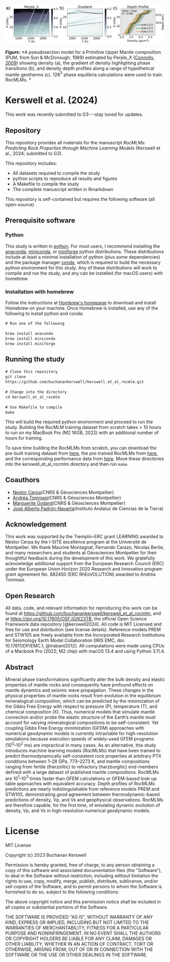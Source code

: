 ![](draft/repo-banner.png)

***Figure:*** *A pseudosection model for a Primitive Upper Mantle composition (PUM, from Sun & McDonough, 1989) estimated by Perple_X ([Connolly, 2009](https://agupubs.onlinelibrary.wiley.com/doi/abs/10.1029/2009GC002540)) showing density (a), the gradient of density highlighting phase transitions (b), and density depth profiles along a range of hypothetical mantle geotherms (c). 128$^3$ phase equilibria calculations were used to train RocMLMs. *

# Kerswell et al. (2024)

This work was recently submitted to G3---stay tuned for updates.

## Repository

This repository provides all materials for the manuscript *RocMLMs: Predicting Rock Properties through Machine Learning Models* (Kerswell et al., 2024; submitted to G3).

This repository includes:

- All datasets required to compile the study
- python scripts to reproduce all results and figures
- A Makefile to compile the study
- The complete manuscript written in Rmarkdown

This repository is self-contained but requires the following software (all open-source).

## Prerequisite software

### Python

This study is written in [python](https://www.python.org). For most users, I recommend installing the [anaconda](https://www.anaconda.com), [miniconda](https://docs.conda.io/en/latest/miniconda.html), or [miniforge](https://github.com/conda-forge/miniforge) python distributions. These distributions include at least a minimal installation of python (plus some dependencies) and the package manager [conda](https://docs.conda.io/en/latest/), which is required to build the necessary python environment for this study. Any of these distributions will work to compile and run the study, and any can be installed (for macOS users) with homebrew.

### Installation with homebrew

Follow the instructions at [Hombrew's homepage](https://brew.sh) to download and install Homebrew on your machine. Once Homebrew is installed, use any of the following to install python and conda:

```
# Run one of the following

brew install anaconda
brew install miniconda
brew install miniforge
```

## Running the study

```
# Clone this repository
git clone https://github.com/buchanankerswell/kerswell_et_al_rocmlm.git

# Change into the directory
cd kerswell_et_al_rocmlm

# Use Makefile to compile
make
```

This will build the required python environment and proceed to run the study. Building the RocMLM training dataset from scratch takes > 10 hours to run on my MacBook Pro (M2 16GB, 2022) with an additional number of hours for training.

To save time building the RocMLMs from scratch, you can download the pre-built training dataset from [here](https://files.osf.io/v1/resources/k23tb/providers/osfstorage/6618fe01c05394445db4d272/?zip=&_gl=1*1qr44kl*_ga*NjQ1MzM5ODAxLjE3MDA2NTIyMTc.*_ga_YE9BMGGWX8*MTcxMjkxMzg0Ny43MC4xLjE3MTI5MTQ4MzUuMjEuMC4w), the pre-trained RocMLMs from [here](https://files.osf.io/v1/resources/k23tb/providers/osfstorage/6618fdf6c05394445eb4d276/?zip=&_gl=1*1pbsffn*_ga*NjQ1MzM5ODAxLjE3MDA2NTIyMTc.*_ga_YE9BMGGWX8*MTcxMjkxMzg0Ny43MC4xLjE3MTI5MTQ4NTIuNC4wLjA.), and the corresponding performance data from [here](https://files.osf.io/v1/resources/k23tb/providers/osfstorage/65f89cff18cee303351a297b/?zip=&_gl=1*b1khjq*_ga*NjQ1MzM5ODAxLjE3MDA2NTIyMTc.*_ga_YE9BMGGWX8*MTcxMjkxMzg0Ny43MC4xLjE3MTI5MTQ4MTUuNDEuMC4w). Move these directories into the kerswell_et_al_rocmlm directory and then run `make`.

## Coauthors

- [Nestor Cerpa](https://scholar.google.com/citations?user=D0kBGqcAAAAJ&hl=en&oi=ao)(CNRS & Géosciences Montpellier)
- [Andréa Tommasi](https://scholar.google.com/citations?user=4ibXyDwAAAAJ&hl=en)(CNRS & Géosciences Montpellier)
- [Marguerite Godard](https://scholar.google.com/citations?user=rhF-80oAAAAJ&hl=en&oi=ao)(CNRS & Géosciences Montpellier)
- [José Alberto Padrón-Navarta](https://scholar.google.com/citations?user=5x5JgpIAAAAJ&hl=en&oi=ao)(Instituto Andaluz de Ciencias de la Tierra)

## Acknowledgement

This work was supported by the Tremplin-ERC grant LEARNING awarded to Nestor Cerpa by the I-SITE excellence program at the Université de Montpellier. We thank Maurine Montagnat, Fernando Carazo, Nicolas Berlie, and many researchers and students at Géosciences Montpellier for their thoughtful feedback during the development of this work. We gratefully acknowledge additional support from the European Research Council (ERC) under the European Union Horizon 2020 Research and Innovation program grant agreement No. 882450 (ERC RhEoVOLUTION) awarded to Andréa Tommasi.

## Open Research

All data, code, and relevant information for reproducing this work can be found at https://github.com/buchanankerswell/kerswell_et_al_rocmlm, and at https://doi.org/10.17605/OSF.IO/K23TB, the official Open Science Framework data repository [@kerswell2024]. All code is MIT Licensed and free for use and distribution (see license details). Reference models PREM and STW105 are freely available from the Incorporated Research Institutions for Seismology Earth Model Collaboration [IRIS EMC\, doi: 10.17611/DP/EMC.1, @trabant2012]. All computations were made using CPUs of a Macbook Pro (2022; M2 chip) with macOS 13.4 and using Python 3.11.4.

## Abstract

Mineral phase transformations significantly alter the bulk density and elastic properties of mantle rocks and consequently have profound effects on mantle dynamics and seismic wave propagation. These changes in the physical properties of mantle rocks result from evolution in the equilibrium mineralogical composition, which can be predicted by the minimization of the  Gibbs Free Energy with respect to pressure (P), temperature (T), and chemical composition (X). Thus, numerical models that simulate mantle convection and/or probe the elastic structure of the Earth’s mantle must account for varying mineralogical compositions to be self-consistent. Yet coupling Gibbs Free Energy minimization (GFEM) approaches with numerical geodynamic models is currently intractable for high-resolution simulations because execution speeds of widely-used GFEM programs (10$^0$–10$^2$ ms) are impractical in many cases. As an alternative, this study introduces machine learning models (RocMLMs) that have been trained to predict thermodynamically self-consistent rock properties at arbitrary PTX conditions between 1–28 GPa, 773–2273 K, and mantle compositions ranging from fertile (lherzolitic) to refractory (harzburgitic) end-members defined with a large dataset of published mantle compositions. RocMLMs are 10$^1$–10$^3$ times faster than GFEM calculations or GFEM-based look-up table approaches with equivalent accuracy. Depth profiles of RocMLMs predictions are nearly indistinguishable from reference models PREM and STW105, demonstrating good agreement between thermodynamic-based predictions of density, Vp, and Vs and geophysical observations. RocMLMs are therefore capable, for the first time, of emulating dynamic evolution of density, Vp, and Vs in high-resolution numerical geodynamic models.

# License

MIT License

Copyright (c) 2023 Buchanan Kerswell

Permission is hereby granted, free of charge, to any person obtaining a copy
of this software and associated documentation files (the "Software"), to deal
in the Software without restriction, including without limitation the rights
to use, copy, modify, merge, publish, distribute, sublicense, and/or sell
copies of the Software, and to permit persons to whom the Software is
furnished to do so, subject to the following conditions:

The above copyright notice and this permission notice shall be included in all
copies or substantial portions of the Software.

THE SOFTWARE IS PROVIDED "AS IS", WITHOUT WARRANTY OF ANY KIND, EXPRESS OR
IMPLIED, INCLUDING BUT NOT LIMITED TO THE WARRANTIES OF MERCHANTABILITY,
FITNESS FOR A PARTICULAR PURPOSE AND NONINFRINGEMENT. IN NO EVENT SHALL THE
AUTHORS OR COPYRIGHT HOLDERS BE LIABLE FOR ANY CLAIM, DAMAGES OR OTHER
LIABILITY, WHETHER IN AN ACTION OF CONTRACT, TORT OR OTHERWISE, ARISING FROM,
OUT OF OR IN CONNECTION WITH THE SOFTWARE OR THE USE OR OTHER DEALINGS IN THE
SOFTWARE.
